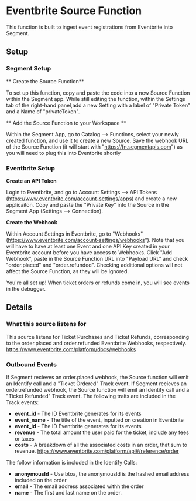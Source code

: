 # Eventbrite Source Function
This function is built to ingest event registrations from Eventbrite into Segment. 

## Setup
### Segment Setup
** Create the Source Function**

To set up this function, copy and paste the code into a new Source Function within the Segment app. While still editing the function, within the Settings tab of the right-hand panel,add a new Setting with a label of "Private Token" and a Name of "privateToken". 

** Add the Source Function to your Workspace **

Within the Segment App, go to Catalog --> Functions, select your newly created function, and use it to create a new Source. Save the webhook URL of the Source Function (it will start with "https://fn.segmentapis.com") as you will need to plug this into Eventbrite shortly


### Eventbrite Setup
**Create an API Token**

Login to Eventbrite, and go to Account Settings --> API Tokens (https://www.eventbrite.com/account-settings/apps) and create a new applicaiton. Copy and paste the "Private Key" into the Source in the Segment App (Settings --> Connection).

**Create the Webhook**

Within Account Settings in Eventbrite, go to "Webhooks" (https://www.eventbrite.com/account-settings/webhooks"). Note that you will have to have at least one Event and one API Key created in your Eventbrite account before you have access to Webhooks.
Click "Add Webhook", paste in the Source Function URL into "Payload URL" and check "order.placed" and "order.refunded". Checking additional options will not affect the Source Function, as they will be ignored.

You're all set up! When ticket orders or refunds come in, you will see events in the debugger.

## Details

### What this source listens for
This source listens for Ticket Purchases and Ticket Refunds, corresponding to the order.placed and order.refunded Eventbrite Webhooks, respectively. https://www.eventbrite.com/platform/docs/webhooks

### Outbound Events
If Segment recieves an order.placed webhook, the Source function will emit an Identify call and a "Ticket Ordered" Track event.
If Segment recieves an order.refunded webhook, the Source function will emit an Identify call and a "Ticket Refunded" Track event.
The following traits are included in the Track events:
* **event_id** - The ID Eventbrite generates for its events
* **event_name** - The title of the event, inputted on creation in Eventbrite
* **event_id** - The ID Eventbrite generates for its events
* **revenue** - The total amount the user paid for the ticket, include any fees or taxes
* **costs** - A breakdown of all the associated costs in an order, that sum to revenue. https://www.eventbrite.com/platform/api#/reference/order

The follow information is included in the Identify Calls:
* **anonymousId** - Use btoa, the anonymousId is the hashed email address included on the order
* **email** - The email address associated withh the order
* **name** - The first and last name on the order.
